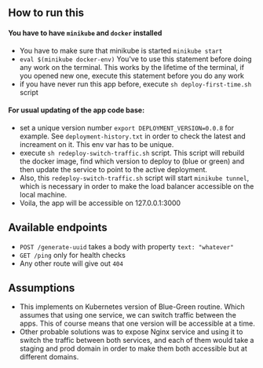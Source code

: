 ## How to run this

#### You have to have `minikube` and `docker` installed

- You have to make sure that minikube is started `minikube start`
- `eval $(minikube docker-env)` You've to use this statement before doing any work on the terminal. This works by the lifetime of the terminal, if you opened new one, execute this statement before you do any work
- if you have never run this app before, execute `sh deploy-first-time.sh` script

#### For usual updating of the app code base:

- set a unique version number `export DEPLOYMENT_VERSION=0.0.8` for example. See `deployment-history.txt` in order to check the latest and increament on it. This env var has to be unique.
- execute `sh redeploy-switch-traffic.sh` script. This script will rebuild the docker image, find which version to deploy to (blue or green) and then update the service to point to the active deployment.
- Also, this `redeploy-switch-traffic.sh` script will start `minikube tunnel`, which is necessary in order to make the load balancer accessible on the local machine.
- Voila, the app will be accessible on 127.0.0.1:3000

## Available endpoints

- `POST /generate-uuid` takes a body with property `text: "whatever"`
- `GET /ping` only for health checks
- Any other route will give out `404`

## Assumptions

- This implements on Kubernetes version of Blue-Green routine. Which assumes that using one service, we can switch traffic between the apps. This of course means that one version will be accessible at a time.
- Other probable solutions was to expose Nginx service and using it to switch the traffic between both services, and each of them would take a staging and prod domain in order to make them both accessible but at different domains.
